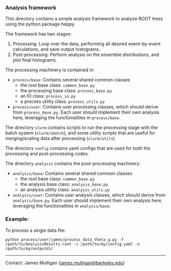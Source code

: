 ### Analysis framework

This directory contains a simple analysis framework to analyze ROOT
trees using the python package heppy.

The framework has two stages:
1. Processing: Loop over the data, performing all desired event-by-event
      calculations, and save output histograms.
2. Post-processing: Perform analysis on the ensemble distributions,
      and plot final histograms.

The processing machinery is contained in:
  - `process/base`: Contains several shared common classes
      - the root base class: `common_base.py`
      - the processing base class: `process_base.py`
      - an IO class: `process_io.py`
      - a process utility class: `process_utils.py`
  - `process/user`: Contains user processing classes, which should derive
    from `process_base.py`. Each user should implement
    their own analysis here, leveraging the functionalities
    in `process/base`.

The directory `slurm` contains scripts to run the processing stage
with the batch system (`slurm/sbatch`), and some utility scripts
that are useful for merging/scaling data after processing (`slurm/utils`).

The directory `config` contains yaml configs that are used for both the
processing and post-processing codes.

The directory `analysis` contains the post-processing machinery:
  - `analysis/base`: Contains several shared common classes
       - the root base class: `common_base.py`
      - the analysis base class: `analysis_base.py`
      - an analysis utility class: `analysis_utils.py`
  - `analysis/user`: Contains user analysis classes, which should derive
    from `analysis/base.py`. Each user should implement
    their own analysis here, leveraging the functionalities in `analysis/base`.

### Example: 

To process a single data file:

```
python process/user/james/process_data_theta_g.py -f /path/to/AnalysisResults.root -c /path/to/my/config.yaml -o /path/to/my/outputdir
```


--------------------------------------------------------------------
Contact: James Mulligan (james.mulligan@berkeley.edu)
